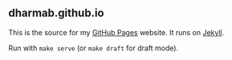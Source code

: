 ## dharmab.github.io

This is the source for my [GitHub Pages](https://pages.github.com) website. It runs on [Jekyll](https://www.jekyllrb.com).

Run with `make serve` (or `make draft` for draft mode).
